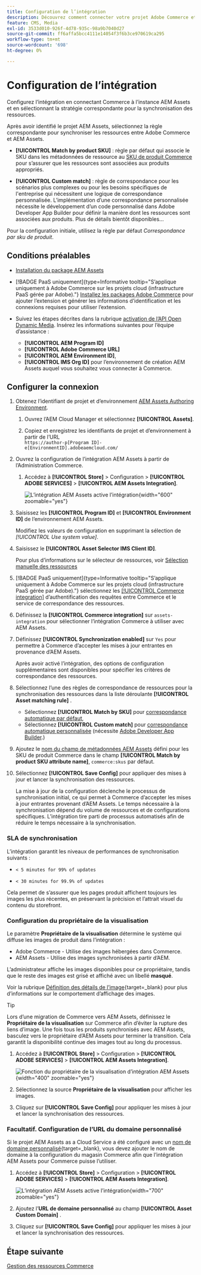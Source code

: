 ```yaml
---
title: Configuration de l’intégration
description: Découvrez comment connecter votre projet Adobe Commerce et vos projets Experience Manager Assets pour activer la synchronisation des ressources entre ces deux systèmes.
feature: CMS, Media
exl-id: 3533d010-926f-4d78-935c-98a9b7040d27
source-git-commit: ff6affa5bcc4111e14054f3f6b3ce970619ca295
workflow-type: tm+mt
source-wordcount: '698'
ht-degree: 0%

---
```


# Configuration de l’intégration

Configurez l’intégration en connectant Commerce à l’instance AEM Assets et en sélectionnant la stratégie correspondante pour la synchronisation des ressources.

Après avoir identifié le projet AEM Assets, sélectionnez la règle correspondante pour synchroniser les ressources entre Adobe Commerce et AEM Assets.

* **[!UICONTROL Match by product SKU]** : règle par défaut qui associe le SKU dans les métadonnées de ressource au [SKU de produit Commerce](https://experienceleague.adobe.com/en/docs/commerce-operations/implementation-playbook/glossary#sku) pour s’assurer que les ressources sont associées aux produits appropriés.

* **[!UICONTROL Custom match]** : règle de correspondance pour les scénarios plus complexes ou pour les besoins spécifiques de l&#39;entreprise qui nécessitent une logique de correspondance personnalisée. L’implémentation d’une correspondance personnalisée nécessite le développement d’un code personnalisé dans Adobe Developer App Builder pour définir la manière dont les ressources sont associées aux produits. Plus de détails bientôt disponibles...

Pour la configuration initiale, utilisez la règle par défaut *Correspondance par sku de produit*.

## Conditions préalables

* [Installation du package AEM Assets](configure-aem.md)

* [!BADGE PaaS uniquement]{type=Informative tooltip="S’applique uniquement à Adobe Commerce sur les projets cloud (infrastructure PaaS gérée par Adobe)."} [Installez les packages Adobe Commerce](configure-commerce.md) pour ajouter l’extension et générer les informations d’identification et les connexions requises pour utiliser l’extension.

* Suivez les étapes décrites dans la rubrique [activation de l’API Open Dynamic Media](https://experienceleague.adobe.com/en/docs/experience-manager-cloud-service/content/assets/dynamicmedia/dynamic-media-open-apis/dynamic-media-open-apis-overview#enable-dynamic-media-open-apis). Insérez les informations suivantes pour l’équipe d’assistance :

   * **[!UICONTROL AEM Program ID]**
   * **[!UICONTROL Adobe Commerce URL]**
   * **[!UICONTROL AEM Environment ID]**,
   * **[!UICONTROL IMS Org ID]** pour l’environnement de création AEM Assets auquel vous souhaitez vous connecter à Commerce.

## Configurer la connexion

1. Obtenez l’identifiant de projet et d’environnement [AEM Assets Authoring Environment](https://experienceleague.adobe.com/en/docs/experience-manager-cloud-service/content/sites/authoring/quick-start).

   1. Ouvrez l’AEM Cloud Manager et sélectionnez **[!UICONTROL Assets]**.

   1. Copiez et enregistrez les identifiants de projet et d’environnement à partir de l’URL <br>`https://author-p[Program ID]-e[EnvironmentID].adobeaemcloud.com/`

1. Ouvrez la configuration de l’intégration AEM Assets à partir de l’Administration Commerce.

   1. Accédez à **[!UICONTROL Store]** > Configuration > **[!UICONTROL ADOBE SERVICES]** > **[!UICONTROL AEM Assets Integration]**.

      ![L’intégration AEM Assets active l’intégration](../assets/aem-assets-view.png){width="600" zoomable="yes"}

1. Saisissez les **[!UICONTROL Program ID]** et **[!UICONTROL Environment ID]** de l’environnement AEM Assets.

   Modifiez les valeurs de configuration en supprimant la sélection de *[!UICONTROL Use system value]*.

1. Saisissez le **[!UICONTROL Asset Selector IMS Client ID]**.

   Pour plus d’informations sur le sélecteur de ressources, voir [ Sélection manuelle des ressources ](../synchronize/asset-selector-integration.md)

1. [!BADGE PaaS uniquement]{type=Informative tooltip="S’applique uniquement à Adobe Commerce sur les projets cloud (infrastructure PaaS gérée par Adobe)."} sélectionnez les [[!UICONTROL Commerce integration]](configure-commerce.md#add-the-integration-to-the-commerce-environment) d’authentification des requêtes entre Commerce et le service de correspondance des ressources.

1. Définissez la **[!UICONTROL Commerce integration]** sur `assets-integration` pour sélectionner l’intégration Commerce à utiliser avec AEM Assets.

1. Définissez **[!UICONTROL Synchronization enabled]** sur `Yes` pour permettre à Commerce d’accepter les mises à jour entrantes en provenance d’AEM Assets.

   Après avoir activé l’intégration, des options de configuration supplémentaires sont disponibles pour spécifier les critères de correspondance des ressources.

1. Sélectionnez l’une des règles de correspondance de ressources pour la synchronisation des ressources dans la liste déroulante **[!UICONTROL Asset matching rule]** .

   * Sélectionnez **[!UICONTROL Match by SKU]** pour [correspondance automatique par défaut](../synchronize/default-match.md),
   * Sélectionnez **[!UICONTROL Custom match]** pour [correspondance automatique personnalisée](../synchronize/custom-match.md) (nécessite [Adobe Developer App Builder](https://experienceleague.adobe.com/en/docs/commerce-learn/tutorials/adobe-developer-app-builder/introduction-to-app-builder).)

1. Ajoutez le [nom du champ de métadonnées AEM Assets](configure-aem.md#configure-metadata) défini pour les SKU de produit Commerce dans le champ **[!UICONTROL Match by product SKU attribute name]**, `commerce:skus` par défaut.

1. Sélectionnez **[!UICONTROL Save Config]** pour appliquer des mises à jour et lancer la synchronisation des ressources.

   La mise à jour de la configuration déclenche le processus de synchronisation initial, ce qui permet à Commerce d’accepter les mises à jour entrantes provenant d’AEM Assets. Le temps nécessaire à la synchronisation dépend du volume de ressources et de configurations spécifiques. L’intégration tire parti de processus automatisés afin de réduire le temps nécessaire à la synchronisation.

### SLA de synchronisation

L’intégration garantit les niveaux de performances de synchronisation suivants :

* `< 5 minutes for 99% of updates`

* `< 30 minutes for 99.9% of updates`

Cela permet de s’assurer que les pages produit affichent toujours les images les plus récentes, en préservant la précision et l’attrait visuel du contenu du storefront.

### Configuration du propriétaire de la visualisation

Le paramètre **Propriétaire de la visualisation** détermine le système qui diffuse les images de produit dans l’intégration :

* Adobe Commerce - Utilise des images hébergées dans Commerce.
* AEM Assets - Utilise des images synchronisées à partir d’AEM.

L’administrateur affiche les images disponibles pour ce propriétaire, tandis que le reste des images est grisé et affiché avec un libellé **masqué**.

Voir la rubrique [Définition des détails de l’image](https://experienceleague.adobe.com/en/docs/commerce-admin/catalog/products/digital-assets/product-image#set-image-details){target=_blank} pour plus d’informations sur le comportement d’affichage des images.

>[!TIP]
>
> Lors d’une migration de Commerce vers AEM Assets, définissez le **Propriétaire de la visualisation** sur Commerce afin d’éviter la rupture des liens d’image. Une fois tous les produits synchronisés avec AEM Assets, basculez vers le propriétaire d’AEM Assets pour terminer la transition. Cela garantit la disponibilité continue des images tout au long du processus.

1. Accédez à **[!UICONTROL Store]** > Configuration > **[!UICONTROL ADOBE SERVICES]** > **[!UICONTROL AEM Assets Integration]**.

   ![Fonction du propriétaire de la visualisation d’intégration AEM Assets](../assets/visualization-owner-detail.png){width="400" zoomable="yes"}

1. Sélectionnez la source **Propriétaire de la visualisation** pour afficher les images.

1. Cliquez sur **[!UICONTROL Save Config]** pour appliquer les mises à jour et lancer la synchronisation des ressources.

### Facultatif. Configuration de l’URL du domaine personnalisé

Si le projet AEM Assets as a Cloud Service a été configuré avec un [nom de domaine personnalisé](https://experienceleague.adobe.com/fr/docs/experience-manager-cloud-service/content/implementing/using-cloud-manager/custom-domain-names/add-custom-domain-name){target=_blank}, vous devez ajouter le nom de domaine à la configuration du magasin Commerce afin que l’intégration AEM Assets pour Commerce puisse l’utiliser.

1. Accédez à **[!UICONTROL Store]** > Configuration > **[!UICONTROL ADOBE SERVICES]** > **[!UICONTROL AEM Assets Integration]**.

   ![L’intégration AEM Assets active l’intégration](../assets/aem-assets-view.png){width="700" zoomable="yes"}

1. Ajoutez l’**URL de domaine personnalisé** au champ **[!UICONTROL Asset Custom Domain]** .

1. Cliquez sur **[!UICONTROL Save Config]** pour appliquer les mises à jour et lancer la synchronisation des ressources.

## Étape suivante

[Gestion des ressources Commerce](../manage-assets.md)
